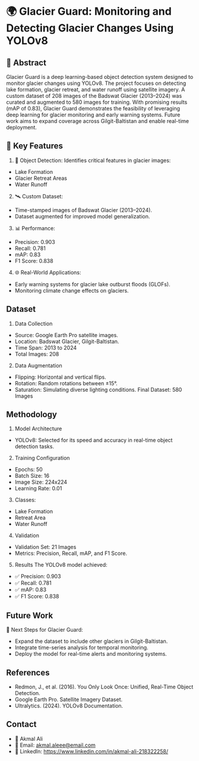 # 🌍 Glacier Guard: Monitoring and Detecting Glacier Changes Using YOLOv8 
 

## 🚀 Abstract

Glacier Guard is a deep learning-based object detection system designed to monitor glacier changes using YOLOv8. The project focuses on detecting lake formation, glacier retreat, and water runoff using satellite imagery. A custom dataset of 208 images of the Badswat Glacier (2013–2024) was curated and augmented to 580 images for training. With promising results (mAP of 0.83), Glacier Guard demonstrates the feasibility of leveraging deep learning for glacier monitoring and early warning systems. Future work aims to expand coverage across Gilgit-Baltistan and enable real-time deployment.


## 📂 Key Features
1)  📸 Object Detection: Identifies critical features in glacier images:
- Lake Formation
- Glacier Retreat Areas
- Water Runoff
2) 🛰️ Custom Dataset:
- Time-stamped images of Badswat Glacier (2013–2024).
- Dataset augmented for improved model generalization.
3) 📊 Performance:
- Precision: 0.903
- Recall: 0.781
- mAP: 0.83
- F1 Score: 0.838
4) 🌐 Real-World Applications:
- Early warning systems for glacier lake outburst floods (GLOFs).
- Monitoring climate change effects on glaciers.

## Dataset
1. Data Collection
- Source: Google Earth Pro satellite images.
- Location: Badswat Glacier, Gilgit-Baltistan.
- Time Span: 2013 to 2024
- Total Images: 208
2. Data Augmentation
- Flipping: Horizontal and vertical flips.
- Rotation: Random rotations between ±15°.
- Saturation: Simulating diverse lighting conditions.
Final Dataset: 580 Images


## Methodology
1. Model Architecture
- YOLOv8: Selected for its speed and accuracy in real-time object detection tasks.
2. Training Configuration
- Epochs: 50
- Batch Size: 16
- Image Size: 224x224
- Learning Rate: 0.01
3. Classes:
- Lake Formation
- Retreat Area
- Water Runoff
4. Validation
- Validation Set: 21 Images
- Metrics: Precision, Recall, mAP, and F1 Score.
5. Results
The YOLOv8 model achieved:
- ✅ Precision: 0.903
- ✅ Recall: 0.781
- ✅ mAP: 0.83
- ✅ F1 Score: 0.838


##  Future Work
🚀 Next Steps for Glacier Guard:

- Expand the dataset to include other glaciers in Gilgit-Baltistan.
- Integrate time-series analysis for temporal monitoring.
- Deploy the model for real-time alerts and monitoring systems.

## References
- Redmon, J., et al. (2016). You Only Look Once: Unified, Real-Time Object Detection.
- Google Earth Pro. Satellite Imagery Dataset.
- Ultralytics. (2024). YOLOv8 Documentation.

## Contact
- 👤 Akmal Ali
- 📧 Email: akmal.aleee@email.com
- 🔗 LinkedIn: https://www.linkedin.com/in/akmal-ali-218322258/




